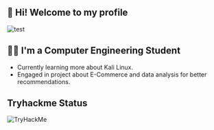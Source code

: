 ## 👋 Hi! Welcome to my profile 

<picture>
  <img alt="test" src="https://cdn.discordapp.com/attachments/1115982850299269180/1225448883061264576/github.png?ex=6651f2b5&is=6650a135&hm=0821ee3f592c96237cd1f4f18deed427d38fe49a160d0299f0862e88eac5d61e&">
</picture>

## 👨‍💻 I'm a Computer Engineering Student

- Currently learning more about Kali Linux.
- Engaged in project about E-Commerce and data analysis for better recommendations.

## Tryhackme Status

<picture>
  <img src="https://tryhackme-badges.s3.amazonaws.com/Shadow10Z.png" alt="TryHackMe">
</picture>
